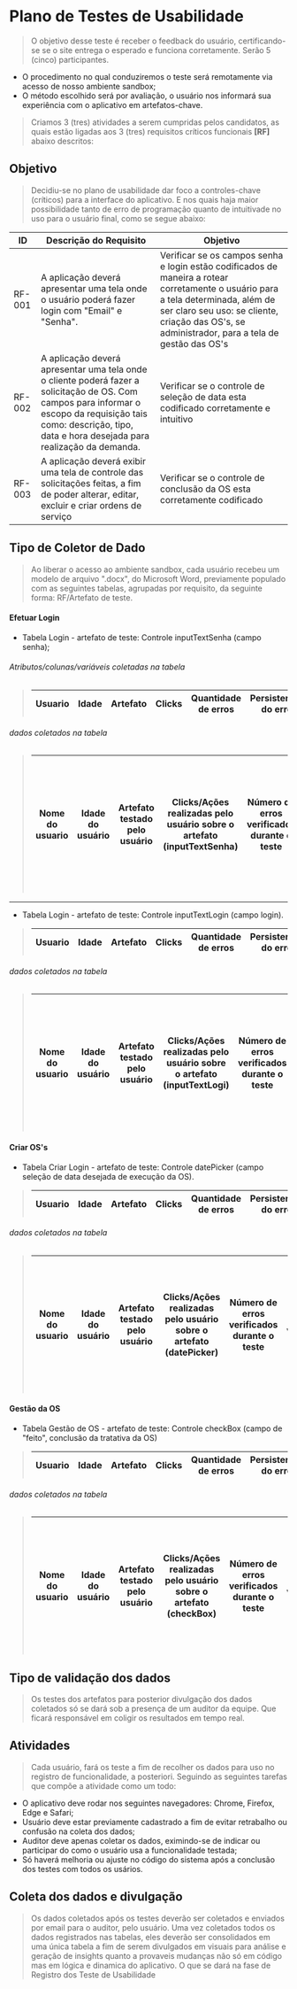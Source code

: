# Plano de Testes de Usabilidade

>O objetivo desse teste é receber o feedback do usuário, certificando-se se o site entrega o esperado e funciona corretamente. Serão 5 (cinco) participantes. 

- O procedimento no qual conduziremos o teste será remotamente via acesso de nosso ambiente sandbox;
- O método escolhido será por avaliação, o usuário nos informará sua experiência com o aplicativo em artefatos-chave.

>Criamos 3 (tres) atividades a serem cumpridas pelos candidatos, as quais estão ligadas aos 3 (tres) requisitos críticos funcionais **[RF]** abaixo descritos:     

## Objetivo 

> Decidiu-se no plano de usabilidade dar foco a controles-chave (críticos) para a interface do aplicativo. E nos quais haja maior possibilidade tanto de erro de programação quanto de intuitivade no uso para o usuário final, como se segue abaixo:


|ID    | Descrição do Requisito  | Objetivo|
|------|---------------------------------------------------------------------------|---------------------------------------------|
|RF-001| A aplicação deverá apresentar uma tela onde o usuário poderá fazer login com "Email" e "Senha". | Verificar se os campos senha e login estão codificados de maneira a rotear corretamente o usuário para a tela determinada, além de ser claro seu uso: se cliente, criação das OS's, se administrador, para a tela de gestão das OS's |
|RF-002| A aplicação deverá apresentar uma tela onde o cliente poderá fazer a solicitação de OS. Com campos para informar o escopo da requisição tais como: descrição, tipo, data e hora desejada para realização da demanda. | Verificar se o controle de seleção de data esta codificado corretamente e intuitivo |
|RF-003| A aplicação deverá exibir uma tela de controle das solicitações feitas, a fim de poder alterar, editar, excluir e criar ordens de serviço  |  Verificar se o controle de conclusão da OS esta corretamente codificado



## Tipo de Coletor de Dado

> Ao liberar o acesso ao ambiente sandbox, cada usuário recebeu um modelo de arquivo ".docx", do Microsoft Word, previamente populado com as seguintes tabelas, agrupadas por requisito, da seguinte forma: RF/Artefato de teste. 

#### Efetuar Login

- Tabela Login - artefato de teste: Controle inputTextSenha (campo senha);
###### Atributos/colunas/variáveis coletadas na tabela
> | Usuario|Idade|Artefato|Clicks|Quantidade de erros| Persistencia do erro| Comentário|
> |-----------|-----|------------|-------|----------|-------------|----------
###### dados coletados na tabela
>| Nome do usuario|Idade do usuário |Artefato testado pelo usuário|Clicks/Ações realizadas pelo usuário sobre o artefato (inputTextSenha)| Número de erros verificados durante o teste| Descrição se o erro persistiu, sim ou não (uma lista de validação) após tratativa em tempo real do código| Comentário do auditor da equipe sobre o erro verificado|
>|----------------|------------|----------------|----------|--------|------------|---------|

***
- Tabela Login - artefato de teste: Controle inputTextLogin (campo login).
> | Usuario|Idade|Artefato|Clicks|Quantidade de erros| Persistencia do erro| Comentário|
> |-----------|-----|------------|-------|----------|-------------|----------
###### dados coletados na tabela
>| Nome do usuario|Idade do usuário |Artefato testado pelo usuário|Clicks/Ações realizadas pelo usuário sobre o artefato (inputTextLogi)| Número de erros verificados durante o teste| Descrição se o erro persistiu, sim ou não (uma lista de validação) após tratativa em tempo real do código| Comentário do auditor da equipe sobre o erro verificado|
>|----------------|------------|----------------|----------|--------|------------|---------|

#### Criar OS's

- Tabela Criar Login - artefato de teste: Controle datePicker (campo seleção de data desejada de execução da OS).
> | Usuario|Idade|Artefato|Clicks|Quantidade de erros| Persistencia do erro| Comentário|
> |-----------|-----|------------|-------|----------|-------------|----------
###### dados coletados na tabela
>| Nome do usuario|Idade do usuário |Artefato testado pelo usuário|Clicks/Ações realizadas pelo usuário sobre o artefato (datePicker)| Número de erros verificados durante o teste| Descrição se o erro persistiu, sim ou não (uma lista de validação) após tratativa em tempo real do código| Comentário do auditor da equipe sobre o erro verificado|
>|----------------|------------|----------------|----------|--------|------------|---------|


#### Gestão da OS

- Tabela Gestão de OS - artefato de teste: Controle checkBox (campo de "feito", conclusão da tratativa da OS)
> | Usuario|Idade|Artefato|Clicks|Quantidade de erros| Persistencia do erro| Comentário|
> |-----------|-----|------------|-------|----------|-------------|----------
###### dados coletados na tabela
>| Nome do usuario|Idade do usuário |Artefato testado pelo usuário|Clicks/Ações realizadas pelo usuário sobre o artefato (checkBox)| Número de erros verificados durante o teste| Descrição se o erro persistiu, sim ou não (uma lista de validação) após tratativa em tempo real do código| Comentário do auditor da equipe sobre o erro verificado|
>|----------------|------------|----------------|----------|--------|------------|---------|

## Tipo de validação dos dados

>Os testes dos artefatos para posterior divulgação dos dados coletados só se dará sob a presença de um auditor da equipe. Que ficará responsável em coligir os resultados em tempo real.

## Atividades

> Cada usuário, fará os teste a fim de recolher os dados para uso no registro de funcionalidade, a posteriori. Seguindo as seguintes tarefas que compõe a atividade como um todo:
- O aplicativo deve rodar nos seguintes navegadores: Chrome, Firefox, Edge e Safari;
- Usuário deve estar previamente cadastrado a fim de evitar retrabalho ou confusão na coleta dos dados;
- Auditor deve apenas coletar os dados, eximindo-se de indicar ou participar do como o usuário usa a funcionalidade testada;
- Só haverá melhoria ou ajuste no código do sistema após a conclusão dos testes com todos os usários.

## Coleta dos dados e divulgação

> Os dados coletados após os testes deverão ser coletados e enviados por email para o auditor, pelo usuário. Uma vez coletados todos os dados registrados nas tabelas, eles deverão ser consolidados em uma única tabela a fim de serem divulgados em visuais para análise e geração de insights quanto a provaveis mudanças não só em código mas em lógica e dinamica do aplicativo. O que se dará na fase de Registro dos Teste de Usabilidade
